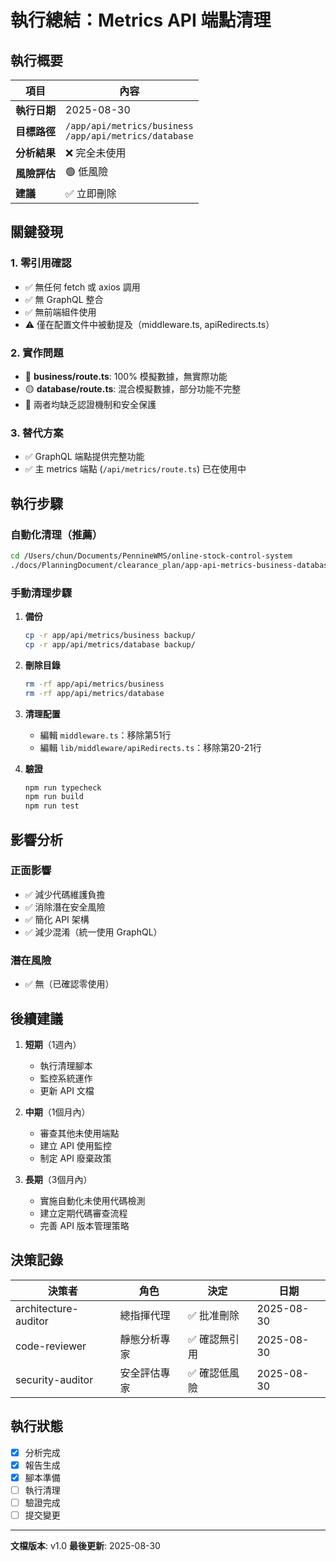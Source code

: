 # 執行總結：Metrics API 端點清理

## 執行概要

| 項目         | 內容                                                       |
| ------------ | ---------------------------------------------------------- |
| **執行日期** | 2025-08-30                                                 |
| **目標路徑** | `/app/api/metrics/business`<br>`/app/api/metrics/database` |
| **分析結果** | ❌ 完全未使用                                              |
| **風險評估** | 🟢 低風險                                                  |
| **建議**     | ✅ 立即刪除                                                |

## 關鍵發現

### 1. 零引用確認

- ✅ 無任何 fetch 或 axios 調用
- ✅ 無 GraphQL 整合
- ✅ 無前端組件使用
- ⚠️ 僅在配置文件中被動提及（middleware.ts, apiRedirects.ts）

### 2. 實作問題

- 🔴 **business/route.ts**: 100% 模擬數據，無實際功能
- 🟡 **database/route.ts**: 混合模擬數據，部分功能不完整
- 🔴 兩者均缺乏認證機制和安全保護

### 3. 替代方案

- ✅ GraphQL 端點提供完整功能
- ✅ 主 metrics 端點 (`/api/metrics/route.ts`) 已在使用中

## 執行步驟

### 自動化清理（推薦）

```bash
cd /Users/chun/Documents/PennineWMS/online-stock-control-system
./docs/PlanningDocument/clearance_plan/app-api-metrics-business-database/cleanup.sh
```

### 手動清理步驟

1. **備份**

   ```bash
   cp -r app/api/metrics/business backup/
   cp -r app/api/metrics/database backup/
   ```

2. **刪除目錄**

   ```bash
   rm -rf app/api/metrics/business
   rm -rf app/api/metrics/database
   ```

3. **清理配置**
   - 編輯 `middleware.ts`：移除第51行
   - 編輯 `lib/middleware/apiRedirects.ts`：移除第20-21行

4. **驗證**
   ```bash
   npm run typecheck
   npm run build
   npm run test
   ```

## 影響分析

### 正面影響

- ✅ 減少代碼維護負擔
- ✅ 消除潛在安全風險
- ✅ 簡化 API 架構
- ✅ 減少混淆（統一使用 GraphQL）

### 潛在風險

- ✅ 無（已確認零使用）

## 後續建議

1. **短期**（1週內）
   - 執行清理腳本
   - 監控系統運作
   - 更新 API 文檔

2. **中期**（1個月內）
   - 審查其他未使用端點
   - 建立 API 使用監控
   - 制定 API 廢棄政策

3. **長期**（3個月內）
   - 實施自動化未使用代碼檢測
   - 建立定期代碼審查流程
   - 完善 API 版本管理策略

## 決策記錄

| 決策者               | 角色         | 決定          | 日期       |
| -------------------- | ------------ | ------------- | ---------- |
| architecture-auditor | 總指揮代理   | ✅ 批准刪除   | 2025-08-30 |
| code-reviewer        | 靜態分析專家 | ✅ 確認無引用 | 2025-08-30 |
| security-auditor     | 安全評估專家 | ✅ 確認低風險 | 2025-08-30 |

## 執行狀態

- [x] 分析完成
- [x] 報告生成
- [x] 腳本準備
- [ ] 執行清理
- [ ] 驗證完成
- [ ] 提交變更

---

**文檔版本**: v1.0
**最後更新**: 2025-08-30
